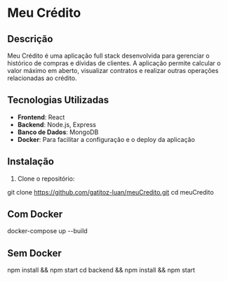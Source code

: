 # Meu Crédito

## Descrição

Meu Crédito é uma aplicação full stack desenvolvida para gerenciar o histórico de compras e dívidas de clientes. A aplicação permite calcular o valor máximo em aberto, visualizar contratos e realizar outras operações relacionadas ao crédito.

## Tecnologias Utilizadas

- **Frontend**: React
- **Backend**: Node.js, Express
- **Banco de Dados**: MongoDB
- **Docker**: Para facilitar a configuração e o deploy da aplicação


## Instalação

1. Clone o repositório:

git clone https://github.com/gatitoz-luan/meuCredito.git
cd meuCredito

## Com Docker

docker-compose up --build

## Sem Docker

npm install  && npm start
cd backend && npm install  && npm start

